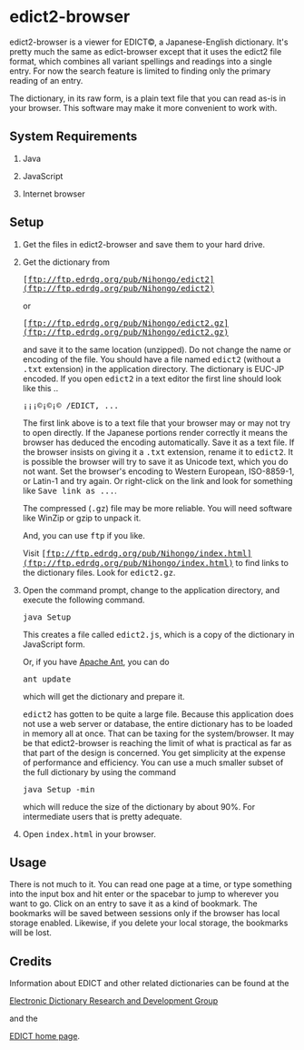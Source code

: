 # edict2-browser #

edict2-browser is a viewer for EDICT&#169;, a Japanese-English
dictionary. It's pretty much the same as edict-browser except that it
uses the edict2 file format, which combines all variant spellings and
readings into a single entry. For now the search feature is limited
to finding only the primary reading of an entry.

The dictionary, in its raw form, is a plain text file that you can
read as-is in your browser. This software may make it more convenient
to work with.

## System Requirements ##

1. Java

2. JavaScript

3. Internet browser

## Setup ##

1. Get the files in edict2-browser and save them to your hard drive.

2. Get the dictionary from

    <tt>[ftp://ftp.edrdg.org/pub/Nihongo/edict2](ftp://ftp.edrdg.org/pub/Nihongo/edict2)</tt>

    or

    <tt>[ftp://ftp.edrdg.org/pub/Nihongo/edict2.gz](ftp://ftp.edrdg.org/pub/Nihongo/edict2.gz)</tt>

    and save it to the same location (unzipped). Do not change the
    name or encoding of the file. You should have a file named
    <tt>edict2</tt> (without a <tt>.txt</tt> extension) in the
    application directory. The dictionary is EUC-JP encoded. If you
    open <tt>edict2</tt> in a text editor the first line should look
    like this ..

    <tt>&#161;&#161;&#161;&#169;&#161;&#169;&#161;&#169; /EDICT, ... </tt>

    The first link above is to a text file that your browser may or
    may not try to open directly. If the Japanese portions render
    correctly it means the browser has deduced the encoding
    automatically. Save it as a text file. If the browser insists on
    giving it a <tt>.txt</tt> extension, rename it to <tt>edict2</tt>.
    It is possible the browser will try to save it
    as Unicode text, which you do not want. Set the browser's encoding
    to Western European, ISO-8859-1, or Latin-1 and try again. Or
    right-click on the link and look for something like
    <tt>Save link as ...</tt>.

    The compressed (<tt>.gz</tt>) file may be more reliable. You will
    need software like WinZip or gzip to unpack it.

    And, you can use <tt>ftp</tt> if you like.

    Visit
    <tt>[ftp://ftp.edrdg.org/pub/Nihongo/index.html](ftp://ftp.edrdg.org/pub/Nihongo/index.html)</tt>
    to find links to the dictionary files. Look for <tt>edict2.gz</tt>.

3. Open the command prompt, change to the application directory, and
   execute the following command.

    <tt>java Setup</tt>

    This creates a file called <tt>edict2.js</tt>, which is a copy of
    the dictionary in JavaScript form.

    Or, if you have [Apache Ant](http://ant.apache.org/index.html),
    you can do

    <tt>ant update</tt>

    which will get the dictionary and prepare it.

    <tt>edict2</tt> has gotten to be quite a large file. Because this
    application does not use a web server or database, the entire
    dictionary has to be loaded in memory all at once. That can be
    taxing for the system/browser. It may be that edict2-browser is
    reaching the limit of what is practical as far as that part of
    the design is concerned. You get simplicity at the expense of
    performance and efficiency. You can use a much smaller subset
    of the full dictionary by using the command

    <tt>java Setup -min</tt>

    which will reduce the size of the dictionary by about 90%. For
    intermediate users that is pretty adequate.

4. Open <tt>index.html</tt> in your browser.

## Usage ##

There is not much to it. You can read one page at a time, or type
something into the input box and hit enter or the spacebar to jump
to wherever you want to go. Click on an entry to save it as a kind
of bookmark. The bookmarks will be saved between sessions only if
the browser has local storage enabled. Likewise, if you delete your
local storage, the bookmarks will be lost.

## Credits ##

Information about EDICT and other related dictionaries can be found
at the

[Electronic Dictionary Research and Development Group](http://www.edrdg.org)

and the

[EDICT home page](http://www.edrdg.org/jmdict/edict_doc.html).
